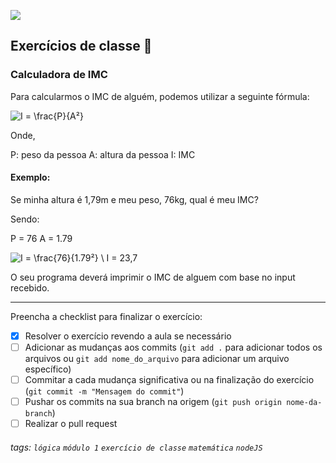 ![](https://i.imgur.com/xG74tOh.png)

## Exercícios de classe 🏫

### Calculadora de IMC

Para calcularmos o IMC de alguém, podemos utilizar a seguinte fórmula:

![I = \frac{P}{A²}](https://i.imgur.com/k1TLYyC.png)

Onde,

P: peso da pessoa
A: altura da pessoa
I: IMC

#### Exemplo:

Se minha altura é 1,79m e meu peso, 76kg, qual é meu IMC?

Sendo:

P = 76
A = 1.79

![I = \frac{76}{1.79²} \\ I = 23,7](https://i.imgur.com/U05asiT.png)

O seu programa deverá imprimir o IMC de alguem com base no input recebido.

---

Preencha a checklist para finalizar o exercício:

- [x] Resolver o exercício revendo a aula se necessário
- [ ] Adicionar as mudanças aos commits (`git add .` para adicionar todos os arquivos ou `git add nome_do_arquivo` para adicionar um arquivo específico)
- [ ] Commitar a cada mudança significativa ou na finalização do exercício (`git commit -m "Mensagem do commit"`)
- [ ] Pushar os commits na sua branch na origem (`git push origin nome-da-branch`)
- [ ] Realizar o pull request

###### tags: `lógica` `módulo 1` `exercício de classe` `matemática` `nodeJS`
